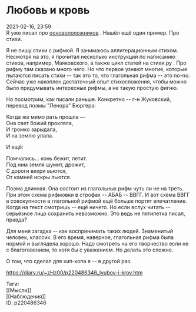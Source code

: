 Любовь и кровь
===============

   
 2021-02-16, 23:59   
  Я уже писал про  [основоположников](Путешествие%20на%20Луну%20(1902))  . Нашёл ещё один пример. Про стихи.   
   
 Я не пишу стихи с рифмой. Я занимаюсь аллитерационным стихом. Несмотря на это, я прочитал несколько инструкций по написанию стихов, например, Маяковского, а также цикл статей на стихи.ру . Про рифму там сказано много чего. Но что первое узнают многие, которые пытаются писать стихи -- так это то, что глагольная рифма -- это no-no. Сейчас уже накоплен достаточный опыт стихосложения, чтобы можно было придумывать интересные рифмы, а не такую простую фигню.   
   
 Но посмотрим, как писали раньше. Конкретно -- г-н Жуковский, перевод поэмы "Ленора" Бюргера:   
   
 Когда же мимо рать прошла —   
 Она свет божий прокляла,   
 И громко зарыдала,   
 И на землю упала.   
   
 И ещё:   
   
 Помчались… конь бежит, летит.   
 Под ним земля шумит, дрожит,   
 С дороги вихри вьются,   
 От камней искры льются.   
   
 Поэма длинная. Она состоит из глагольных рифм чуть ли не на треть. При этом схема рифмовки в строфах -- АБАБ -- ВВГГ. И вот схема ВВГГ в совокупности в глагольной рифмой ещё больше портят впечатление. Когда на текст смотришь -- ещё ничего. Но если вслух читать -- серьёзное лицо сохранить невозможно. Это ведь не пятилетка писал, правда?   
   
 Для меня загадка -- как воспринимать таких людей. Знаменитый человек, классик. В его время, наверное, глагольная рифма была нормой и выглядела хорошо. Надо смотреть на его творчество если не с благоговением, то хотя бы с уважением. Но делать это сложно.   
   
 О том, что сделал для хип-хопа я -- в другой раз.   
    
 <https://diary.ru/~zHz00/p220486346_lyubov-i-krov.htm>   
   
 Теги:   
 [[Мысли]]   
 [[Наблюдения]]   
 ID: p220486346